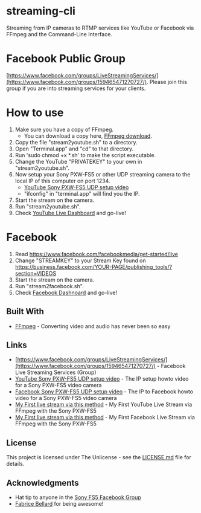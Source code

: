 # streaming-cli

Streaming from IP cameras to RTMP services like YouTube or Facebook via FFmpeg and the Command-Line Interface.

# Facebook Public Group

[https://www.facebook.com/groups/LiveStreamingServices/](https://www.facebook.com/groups/159465471270727/).
Please join this group if you are into streaming services for your clients.

# How to use

1. Make sure you have a copy of FFmpeg.
	* You can download a copy here, [FFmpeg download](https://www.ffmpeg.org/download.html).
2. Copy the file "stream2youtube.sh" to a directory.
3. Open "Terminal.app" and "cd" to that directory.
4. Run 'sudo chmod +x *.sh' to make the script executable.
5. Change the YouTube "PRIVATEKEY" to your own in "stream2youtube.sh".
6. Now setup your Sony PXW-FS5 or other UDP streaming camera to the local IP of this computer on port 1234.
	* [YouTube Sony PXW-FS5 UDP setup video](https://www.youtube.com/watch?v=fW7_xjMt-gc)
	* "ifconfig" in "terminal.app" will find you the IP.
7. Start the stream on the camera.
8. Run "stream2youtube.sh".
9. Check [YouTube Live Dashboard](https://www.youtube.com/live_dashboard) and go-live!

# Facebook

1. Read https://www.facebook.com/facebookmedia/get-started/live
2. Change "STREAMKEY" to your Stream Key found on https://business.facebook.com/YOUR-PAGE/publishing_tools/?section=VIDEOS
3. Start the stream on the camera.
4. Run "stream2facebook.sh".
5. Check [Facebook Dashnoard](https://business.facebook.com/YOUR-PAGE/publishing_tools/?section=VIDEOS) and go-live!

## Built With

* [FFmpeg](https://www.ffmpeg.org/) - Converting video and audio has never been so easy

## Links

* [https://www.facebook.com/groups/LiveStreamingServices/](https://www.facebook.com/groups/159465471270727/) - Facebook Live Streaming Services (Group)
* [YouTube Sony PXW-FS5 UDP setup video](https://www.youtube.com/watch?v=fW7_xjMt-gc) - The IP setup howto video for a Sony PXW-FS5 video camera
* [Facebook Sony PXW-FS5 UDP setup video](https://www.youtube.com/watch?v=) - The IP to Facebook howto video for a Sony PXW-FS5 video camera
* [My First live stream via this method](https://www.youtube.com/watch?v=mQxLyIcXifY) - My First YouTube Live Stream via FFmpeg with the Sony PXW-FS5
* [My First live stream via this method](https://www.facebook.com/VoidStation/videos/682691695260029/) - My First Facebook Live Stream via FFmpeg with the Sony PXW-FS5

## License

This project is licensed under The Unlicense - see the [LICENSE.md](LICENSE.md) file for details.

## Acknowledgments

* Hat tip to anyone in the [Sony FS5 Facebook Group](https://www.facebook.com/groups/Sony.FS5/)
* [Fabrice Bellard](https://en.wikipedia.org/wiki/Fabrice_Bellard) for being awesome!